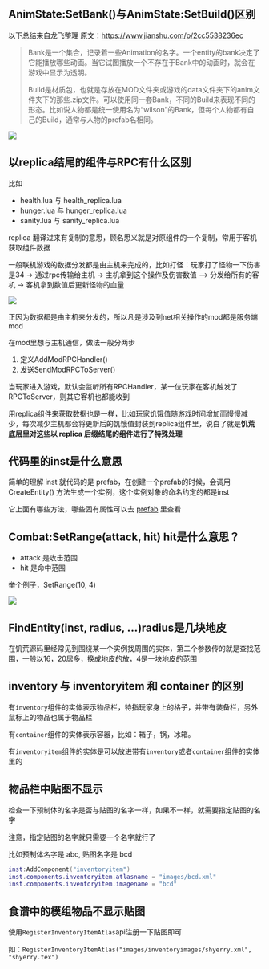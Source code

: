 ## AnimState:SetBank()与AnimState:SetBuild()区别

以下总结来自龙飞整理 原文：https://www.jianshu.com/p/2cc5538236ec

> Bank是一个集合，记录着一些Animation的名字。一个entity的bank决定了它能播放哪些动画。当它试图播放一个不存在于Bank中的动画时，就会在游戏中显示为透明。
>
> Build是材质包，也就是存放在MOD文件夹或游戏的data文件夹下的anim文件夹下的那些.zip文件。可以使用同一套Bank，不同的Build来表现不同的形态。比如说人物都是统一使用名为“wilson”的Bank，但每个人物都有自己的Build，通常与人物的prefab名相同。

![](images/20210730113726.png)

## 以replica结尾的组件与RPC有什么区别

比如

- health.lua 与 health_replica.lua
- hunger.lua 与 hunger_replica.lua
- sanity.lua 与 sanity_replica.lua

replica 翻译过来有复制的意思，顾名思义就是对原组件的一个复制，常用于客机获取组件数据

一般联机游戏的数据分发都是由主机来完成的，比如打怪：玩家打了怪物一下伤害是34 -> 通过rpc传输给主机 -> 主机拿到这个操作及伤害数值 —> 分发给所有的客机 -> 客机拿到数值后更新怪物的血量

![](images/20210726154546.png)

正因为数据都是由主机来分发的，所以凡是涉及到net相关操作的mod都是服务端mod

在mod里想与主机通信，做法一般分两步

1. 定义AddModRPCHandler()
2. 发送SendModRPCToServer()

当玩家进入游戏，默认会监听所有RPCHandler，某一位玩家在客机触发了RPCToServer，则其它客机也都能收到

用replica组件来获取数据也是一样，比如玩家饥饿值随游戏时间增加而慢慢减少，每次减少主机都会将更新后的饥饿值封装到replica组件里，说白了就是**饥荒底层里对这些以 replica 后缀结尾的组件进行了特殊处理**

## 代码里的inst是什么意思

简单的理解 inst 就代码的是 prefab，在创建一个prefab的时候，会调用 CreateEntity() 方法生成一个实例，这个实例对象的命名约定的都是inst

它上面有哪些方法，哪些固有属性可以去 [prefab](https://atjiu.github.io/dstmod-tutorial/#/prefab) 里查看

## Combat:SetRange(attack, hit) hit是什么意思？

- attack 是攻击范围
- hit 是命中范围

举个例子，SetRange(10, 4)

![](images/20210731213345.png)

## FindEntity(inst, radius, ...)radius是几块地皮

在饥荒源码里经常见到围绕某一个实例找周围的实体，第二个参数传的就是查找范围，一般以16，20居多，换成地皮的放，4是一块地皮的范围

## inventory 与 inventoryitem 和 container 的区别

有`inventory`组件的实体表示物品栏，特指玩家身上的格子，并带有装备栏，另外鼠标上的物品也属于物品栏

有`container`组件的实体表示容器，比如：箱子，锅，冰箱。

有`inventoryitem`组件的实体是可以放进带有`inventory`或者`container`组件的实体里的

## 物品栏中贴图不显示

检查一下预制体的名字是否与贴图的名字一样，如果不一样，就需要指定贴图的名字

注意，指定贴图的名字就只需要一个名字就行了

比如预制体名字是 abc, 贴图名字是 bcd
```lua
inst:AddComponent("inventoryitem")
inst.components.inventoryitem.atlasname = "images/bcd.xml"
inst.components.inventoryitem.imagename = "bcd"
```

## 食谱中的模组物品不显示贴图

使用`RegisterInventoryItemAtlas`api注册一下贴图即可

如：`RegisterInventoryItemAtlas("images/inventoryimages/shyerry.xml", "shyerry.tex")`












